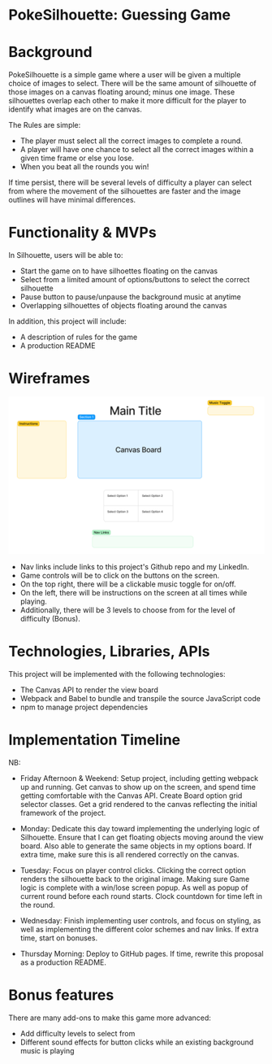 # PokeSilhouette: Guessing Game

# Background
PokeSilhouette is a simple game where a user will be given a multiple choice of images to select. There will be the same amount of silhouette of those images on a canvas floating around; minus one image. These silhouettes overlap each other to make it more difficult for the player to identify what images are on the canvas.

The Rules are simple:
- The player must select all the correct images to complete a round.
- A player will have one chance to select all the correct images within a given time frame or else you lose.
- When you beat all the rounds you win!

If time persist, there will be several levels of difficulty a player can select from where the movement of the silhouettes are faster and the image outlines will have minimal differences. 

# Functionality & MVPs
In Silhouette, users will be able to:

- Start the game on to have silhoettes floating on the canvas
- Select from a limited amount of options/buttons to select the correct silhouette
- Pause button to pause/unpause the background music at anytime
- Overlapping silhouettes of objects floating around the canvas

In addition, this project will include:

- A description of rules for the game
- A production README

# Wireframes

![Screenshot](./readMeImage/screenshot.png)

- Nav links include links to this project's Github repo and my LinkedIn.
- Game controls will be to click on the buttons on the screen.
- On the top right, there will be a clickable music toggle for on/off.
- On the left, there will be instructions on the screen at all times while playing.
- Additionally, there will be 3 levels to choose from for the level of difficulty (Bonus).

# Technologies, Libraries, APIs
This project will be implemented with the following technologies:

 - The Canvas API to render the view board
 - Webpack and Babel to bundle and transpile the source JavaScript code
 - npm to manage project dependencies


# Implementation Timeline
NB:

- Friday Afternoon & Weekend: Setup project, including getting webpack up and running. Get canvas to show up on the screen, and spend time getting comfortable with the Canvas API. Create Board option grid selector classes. Get a grid rendered to the canvas reflecting the initial framework of the project.

- Monday: Dedicate this day toward implementing the underlying logic of Silhouette. Ensure that I can get floating objects moving around the view board. Also able to generate the same objects in my options board. If extra time, make sure this is all rendered correctly on the canvas.

- Tuesday: Focus on player control clicks. Clicking the correct option renders the silhouette back to the original image. Making sure Game logic is complete with a win/lose screen popup. As well as popup of current round before each round starts. Clock countdown for time left in the round.

- Wednesday: Finish implementing user controls, and focus on styling, as well as implementing the different color schemes and nav links. If extra time, start on bonuses.

- Thursday Morning: Deploy to GitHub pages. If time, rewrite this proposal as a production README.

# Bonus features
There are many add-ons to make this game more advanced:

- Add difficulty levels to select from
- Different sound effects for button clicks while an existing background music is playing
